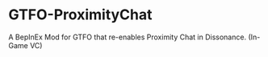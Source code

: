 # GTFO-ProximityChat
A BepInEx Mod for GTFO that re-enables Proximity Chat in Dissonance. (In-Game VC)
